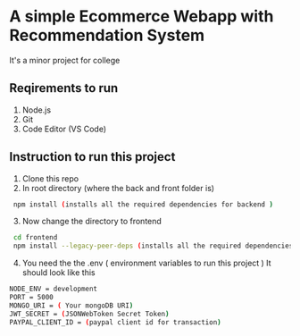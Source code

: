 
# A simple Ecommerce Webapp with Recommendation System

It's a minor project for college

## Reqirements to run

1. Node.js
2. Git
3. Code Editor (VS Code)

## Instruction to run this project

1. Clone this repo
2. In root directory (where the back and front folder is)


```bash
 npm install (installs all the required dependencies for backend )
```
3. Now change the directory to frontend
```bash
 cd frontend
 npm install --legacy-peer-deps (installs all the required dependencies for backend)
 ```
 4. You need the the .env ( environment variables to run this project )
 It should look like this
 ```bash
 NODE_ENV = development
PORT = 5000
MONGO_URI = ( Your mongoDB URI)
JWT_SECRET = (JSONWebToken Secret Token)
PAYPAL_CLIENT_ID = (paypal client id for transaction)
 ```

    